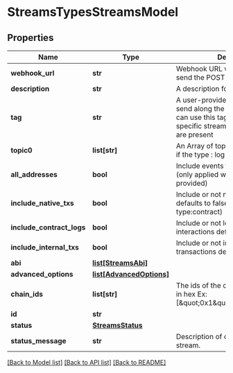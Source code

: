 # StreamsTypesStreamsModel

## Properties
Name | Type | Description | Notes
------------ | ------------- | ------------- | -------------
**webhook_url** | **str** | Webhook URL where moralis will send the POST request. | 
**description** | **str** | A description for this stream | 
**tag** | **str** | A user-provided tag that will be send along the webhook, the user can use this tag to identify the specific stream if multiple streams are present | 
**topic0** | **list[str]** | An Array of topic0&#x27;s in hex, required if the type : log | [optional] 
**all_addresses** | **bool** | Include events for all addresses (only applied when abi and topic0 is provided) | [optional] 
**include_native_txs** | **bool** | Include or not native transactions defaults to false (only applied when type:contract) | [optional] 
**include_contract_logs** | **bool** | Include or not logs of contract interactions defaults to false | [optional] 
**include_internal_txs** | **bool** | Include or not include internal transactions defaults to false | [optional] 
**abi** | [**list[StreamsAbi]**](StreamsAbi.md) |  | [optional] 
**advanced_options** | [**list[AdvancedOptions]**](AdvancedOptions.md) |  | [optional] 
**chain_ids** | **list[str]** | The ids of the chains for this stream in hex Ex: [\&quot;0x1\&quot;,\&quot;0x38\&quot;] | 
**id** | **str** |  | [optional] 
**status** | [**StreamsStatus**](StreamsStatus.md) |  | [optional] 
**status_message** | **str** | Description of current status of stream. | [optional] 

[[Back to Model list]](../README.md#documentation-for-models) [[Back to API list]](../README.md#documentation-for-api-endpoints) [[Back to README]](../README.md)

